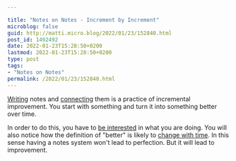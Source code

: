 ```yaml
---

title: "Notes on Notes - Increment by Increment"
microblog: false
guid: http://matti.micro.blog/2022/01/23/152840.html
post_id: 1492492
date: 2022-01-23T15:28:50+0200
lastmod: 2022-01-23T15:28:50+0200
type: post
tags:
- "Notes on Notes"
permalink: /2022/01/23/152840.html
---
```

[Writing](https://blog.martin-haehnel.de/2022/01/23/notes-on-notes.html) notes and [connecting](https://blog.martin-haehnel.de/2022/01/23/103518.html) them is a practice of incremental improvement. You start with something and turn it into something better over time.

In order to do this, you have to [be interested](https://blog.martin-haehnel.de/2022/01/23/104912.html) in what you are doing. You will also notice how the definition of "better" is likely to [change with time](https://blog.martin-haehnel.de/2022/01/23/110655.html). In this sense having a notes system won't lead to perfection. But it will lead to improvement.
